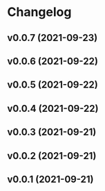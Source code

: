 # Changelog

<!--next-version-placeholder-->

## v0.0.7 (2021-09-23)


## v0.0.6 (2021-09-22)


## v0.0.5 (2021-09-22)


## v0.0.4 (2021-09-22)


## v0.0.3 (2021-09-21)


## v0.0.2 (2021-09-21)


## v0.0.1 (2021-09-21)

